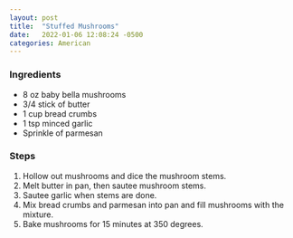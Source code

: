 ```yaml
---
layout: post
title:  "Stuffed Mushrooms"
date:   2022-01-06 12:08:24 -0500
categories: American
---
```


### Ingredients

- 8 oz baby bella mushrooms
- 3/4 stick of butter
- 1 cup bread crumbs
- 1 tsp minced garlic
- Sprinkle of parmesan

### Steps

1. Hollow out mushrooms and dice the mushroom stems.
1. Melt butter in pan, then sautee mushroom stems.
1. Sautee garlic when stems are done.
1. Mix bread crumbs and parmesan into pan and fill mushrooms with the mixture.
1. Bake mushrooms for 15 minutes at 350 degrees.
